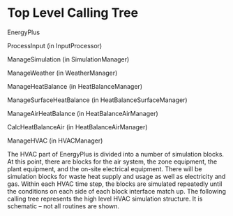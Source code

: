 # Top Level Calling Tree

EnergyPlus

ProcessInput (in InputProcessor)

ManageSimulation (in SimulationManager)

ManageWeather (in WeatherManager)

ManageHeatBalance (in HeatBalanceManager)

ManageSurfaceHeatBalance (in HeatBalanceSurfaceManager)

ManageAirHeatBalance (in HeatBalanceAirManager)

CalcHeatBalanceAir (in HeatBalanceAirManager)

ManageHVAC (in HVACManager)

The HVAC part of EnergyPlus is divided into a number of simulation blocks.  At this point, there are blocks for the air system, the zone equipment, the plant equipment, and the on-site electrical equipment.  There will be simulation blocks for waste heat supply and usage as well as electricity and gas.  Within each HVAC time step, the blocks are simulated repeatedly until the conditions on each side of each block interface match up.  The following calling tree represents the high level HVAC simulation structure.  It is schematic – not all routines are shown.